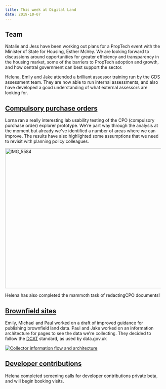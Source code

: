 ```yaml
---
title: This week at Digital Land
date: 2019-10-07
---
```


## Team
Natalie and Jess have been working out plans for a PropTech event with the Minister of State for Housing, Esther McVey. We are looking forward to discussions around opportunities for greater efficiency and transparency in the housing market, some of the barriers to PropTech adoption and growth, and how central government can best support the sector.

Helena, Emily and Jake attended a brilliant assessor training run by the GDS assessment team. They are now able to run internal assessments, and also have developed a good understanding of what external assessors are looking for.

## [Compulsory purchase orders](https://digital-land.github.io/project/compulsory-purchase-orders/)
Lorna ran a really interesting lab usability testing of the CPO (compulsory purchase order) explorer prototype. We're part way through the analysis at the moment but already we've identified a number of areas where we can improve. The results have also highlighted some assumptions that we need to revisit with planning policy colleagues.

<a data-flickr-embed="true" href="https://www.flickr.com/photos/182343195@N08/48936709252/in/dateposted-public/" title="IMG_5584"><img src="https://live.staticflickr.com/65535/48936709252_c93ca13c99_c.jpg" width="800" height="452" alt="IMG_5584"></a>

Helena has also completed the mammoth task of redactingCPO  documents!

## [Brownfield sites](https://digital-land.github.io/project/brownfield-sites/)
Emily, Michael and Paul worked on a draft of improved guidance for publishing brownfield land data. Paul and Jake worked on an information architecture for pages to see the data we're collecting. They decided to follow the [DCAT](https://www.w3.org/TR/vocab-dcat-2/) standard, as used by data.gov.uk

<a href="https://www.flickr.com/photos/psd/48918809856/in/dateposted/" title="Collector information flow and architecture"><img src="https://live.staticflickr.com/65535/48918809856_c9ee7b1b66_b.jpg" alt="Collector information flow and architecture"></a>

## [Developer contributions](https://digital-land.github.io/project/developer-contributions/)
Helena completed screening calls for developer contributions private beta, and will begin booking visits.
